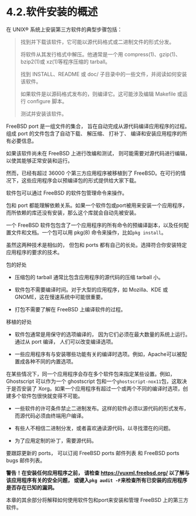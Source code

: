 # 4.2.软件安装的概述

在 UNIX® 系统上安装第三方软件的典型步骤包括：

>
> 找到并下载该软件，它可能以源代码格式或二进制文件的形式分发。
>
> 将软件从其发行格式中解压。他通常是一个用 compress(1)、gzip(1)、bzip2(1)或 xz(1)等程序压缩的 tarball。
>
> 找到 INSTALL、README 或 doc/ 子目录中的一些文件，并阅读如何安装该软件。
>
> 如果软件是以源码格式发布的，则编译它。这可能涉及编辑 Makefile 或运行 configure 脚本。
>
> 测试并安装该软件。
> 

FreeBSD port 是一组文件的集合， 旨在自动完成从源代码编译应用程序的过程。组成 port 的文件包含了自动下载、 解压缩、 打补丁、 编译和安装应用程序的所有必要信息。

如果该软件尚未在 FreeBSD 上进行改编和测试， 则可能需要对源代码进行编辑， 以使其能够正常安装和运行。

然而，已经有超过 36000 个第三方应用程序被移植到了 FreeBSD。在可行的情况下，这些应用程序会以预编译包的形式提供给大家下载。

软件包可以通过 FreeBSD 的软件包管理命令来操作。

包和 port 都能理解依赖关系。如果一个软件包或port被用来安装一个应用程序，而所依赖的库还没有安装，那么这个库就会自动先被安装。

一个 FreeBSD 软件包包含了一个应用程序的所有命令的预编译副本，以及任何配置文件和文档。一个包可以用 pkg(8) 命令来操作，比如`pkg install`。

虽然这两种技术是相似的， 但包和 ports 都有自己的长处。选择符合你安装特定应用程序的要求的技术。

包的好处

- 压缩包的 tarball 通常比包含应用程序的源代码的压缩 tarball 小。

- 软件包不需要编译时间。对于大型的应用程序，如 Mozilla、KDE 或 GNOME，这在慢速系统中可能很重要。

- 打包不需要了解在 FreeBSD 上编译软件的过程。

移植的好处

- 软件包通常是用保守的选项编译的， 因为它们必须在最大数量的系统上运行。通过从 port 编译， 人们可以改变编译选项。

- 一些应用程序有与安装哪些功能有关的编译时选项。例如，Apache可以被配置成各种不同的内置选项。

在某些情况下，同一个应用程序会存在多个软件包来指定某些设置。例如，Ghostscript 可以作为一个 ghostscript 包和一个`ghostscript-nox11`包，这取决于是否安装了 Xorg。如果一个应用程序有超过一个或两个不同的编译时选项，创建多个软件包很快就变得不可能。

- 一些软件的许可条件禁止二进制发布。这样的软件必须以源代码的形式发布，而源代码必须由终端用户编译。

- 有些人不相信二进制分发，或者喜欢通读源代码，以寻找潜在的问题。

- 为了应用定制的补丁，需要源代码。

要跟踪更新的 ports， 可以订阅 FreeBSD ports 邮件列表 和 FreeBSD ports bugs 邮件列表。

**警告！在安装任何应用程序之前， 请检查 https://vuxml.freebsd.org/ 以了解与该应用程序有关的安全问题， 或键入`pkg audit -F`来检查所有已安装的应用程序是否存在已知的漏洞。**

本章的其余部分将解释如何使用软件包和port来安装和管理 FreeBSD 上的第三方软件。

